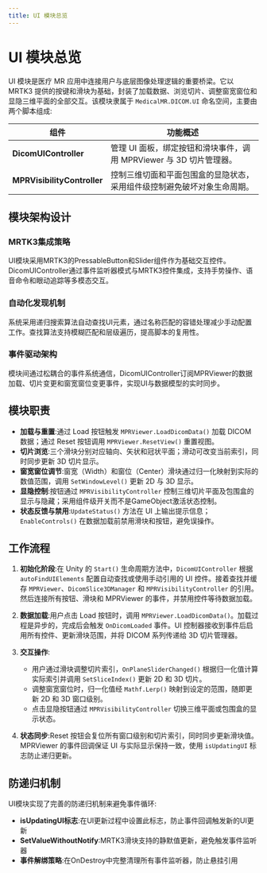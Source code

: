 ```yaml
---
title: UI 模块总览
---
```

# UI 模块总览

UI 模块是医疗 MR 应用中连接用户与底层图像处理逻辑的重要桥梁。它以 MRTK3 提供的按键和滑块为基础，封装了加载数据、浏览切片、调整窗宽窗位和显隐三维平面的全部交互。该模块隶属于 `MedicalMR.DICOM.UI` 命名空间，主要由两个脚本组成:

| 组件                  | 功能概述                                                     |
|----------------------|------------------------------------------------------------|
| **DicomUIController** | 管理 UI 面板，绑定按钮和滑块事件，调用 MPRViewer 与 3D 切片管理器。 |
| **MPRVisibilityController** | 控制三维切面和平面包围盒的显隐状态，采用组件级控制避免破坏对象生命周期。 |

## 模块架构设计

### MRTK3集成策略
UI模块采用MRTK3的PressableButton和Slider组件作为基础交互控件。DicomUIController通过事件监听器模式与MRTK3控件集成，支持手势操作、语音命令和眼动追踪等多模态交互。

### 自动化发现机制
系统采用递归搜索算法自动查找UI元素，通过名称匹配的容错处理减少手动配置工作。查找算法支持模糊匹配和层级遍历，提高脚本的复用性。

### 事件驱动架构
模块间通过松耦合的事件系统通信，DicomUIController订阅MPRViewer的数据加载、切片变更和窗宽窗位变更事件，实现UI与数据模型的实时同步。

## 模块职责

* **加载与重置**:通过 Load 按钮触发 `MPRViewer.LoadDicomData()` 加载 DICOM 数据；通过 Reset 按钮调用 `MPRViewer.ResetView()` 重置视图。
* **切片浏览**:三个滑块分别对应轴向、矢状和冠状平面；滑动可改变当前索引，同时同步更新 3D 切片显示。
* **窗宽窗位调节**:窗宽（Width）和窗位（Center）滑块通过归一化映射到实际的数值范围，调用 `SetWindowLevel()` 更新 2D 与 3D 显示。
* **显隐控制**:按钮通过 `MPRVisibilityController` 控制三维切片平面及包围盒的显示与隐藏；采用组件级开关而不是GameObject激活状态控制。
* **状态反馈与禁用**:`UpdateStatus()` 方法在 UI 上输出提示信息；`EnableControls()` 在数据加载前禁用滑块和按钮，避免误操作。

## 工作流程

1. **初始化阶段**:在 Unity 的 `Start()` 生命周期方法中，`DicomUIController` 根据 `autoFindUIElements` 配置自动查找或使用手动引用的 UI 控件。接着查找并缓存 `MPRViewer`、`DicomSlice3DManager` 和 `MPRVisibilityController` 的引用。然后连接所有按钮、滑块和 MPRViewer 的事件，并禁用控件等待数据加载。

2. **数据加载**:用户点击 Load 按钮时，调用 `MPRViewer.LoadDicomData()`。加载过程是异步的，完成后会触发 `OnDicomLoaded` 事件。UI 控制器接收到事件后启用所有控件、更新滑块范围，并将 DICOM 系列传递给 3D 切片管理器。

3. **交互操作**:
   * 用户通过滑块调整切片索引，`OnPlaneSliderChanged()` 根据归一化值计算实际索引并调用 `SetSliceIndex()` 更新 2D 和 3D 切片。
   * 调整窗宽窗位时，归一化值经 `Mathf.Lerp()` 映射到设定的范围，随即更新 2D 和 3D 窗口级别。
   * 点击显隐按钮通过 `MPRVisibilityController` 切换三维平面或包围盒的显示状态。

4. **状态同步**:Reset 按钮会复位所有窗口级别和切片索引，同时同步更新滑块值。MPRViewer 的事件回调保证 UI 与实际显示保持一致，使用 `isUpdatingUI` 标志防止递归更新。

## 防递归机制

UI模块实现了完善的防递归机制来避免事件循环:

* **isUpdatingUI标志**:在UI更新过程中设置此标志，防止事件回调触发新的UI更新
* **SetValueWithoutNotify**:MRTK3滑块支持的静默值更新，避免触发事件监听器
* **事件解绑策略**:在OnDestroy中完整清理所有事件监听器，防止悬挂引用
